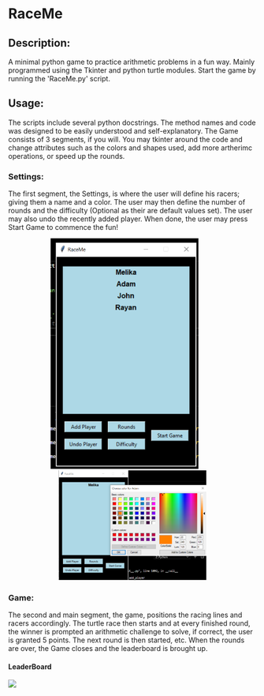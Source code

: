 # RaceMe

## Description:
A minimal python game to practice arithmetic problems in a fun way. Mainly programmed using the Tkinter and python turtle modules. Start the game by running the 'RaceMe.py' script. 

## Usage:
The scripts include several python docstrings. The method names and code was designed to be easily understood and self-explanatory. The Game consists of 3 segments, if you will. You may tkinter around the code and change attributes such as the colors and shapes used, add more artherimc operations, or speed up the rounds. 

### Settings:
The first segment, the Settings, is where the user will define his racers; giving them a name and a color. The user may then define the number of rounds and the difficulty (Optional as their are default values set). The user may also undo the recently added player. When done, the user may press Start Game to commence the fun!

<p align="center">
  <img src="RaceME_README/Pic_2.png" width="300">
&nbsp; &nbsp; &nbsp; &nbsp;
  <img src="RaceME_README/Pic_1.png" width="300">
</p>

### Game:
The second and main segment, the game, positions the racing lines and racers accordingly. The turtle race then starts and at every finished round, the winner is prompted an arithmetic challenge to solve, if correct, the user is granted 5 points. The next round is then started, etc. When the rounds are over, the Game closes and the leaderboard is brought up.



#### LeaderBoard
<img src="RMP_README/Error.png" width=500>
